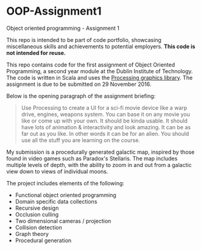# OOP-Assignment1
Object oriented programming - Assignment 1

This repo is intended to be part of code portfolio, showcasing miscellaneous skills and achievements to potential employers. **This code is not intended for reuse.**

This repo contains code for the first assignment of Object Oriented Programming, a second year module at the Dublin Institute of Technology. The code is written in Scala and uses the [Processing graphics library](https://processing.org/). The assignment is due to be submitted on 29 November 2016.

Below is the opening paragraph of the assignment briefing:
> Use Processing to create a UI for a sci-fi movie device like a warp drive, engines, weapons system. You can base it on any movie you like or come up with your own. It should be kinda usable. It should have lots of animation & interactivity and look amazing. It can be as far out as you like. In other words it can be for an alien. You should use all the stuff you are learning on the course.

My submission is a procedurally generated galactic map, inspired by those found in video games such as Paradox's Stellaris. The map includes multiple levels of depth, with the ability to zoom in and out from a galactic view down to views of individual moons.

The project includes elements of the following:
* Functional object oriented programming
* Domain specific data collections
* Recursive design
* Occlusion culling
* Two dimensional cameras / projection
* Collision detection
* Graph theory
* Procedural generation
